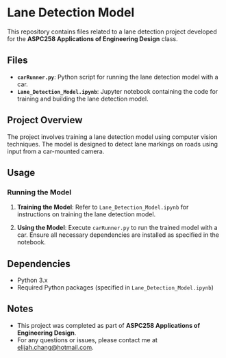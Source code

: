 # Lane Detection Model

This repository contains files related to a lane detection project developed for the **ASPC258 Applications of Engineering Design** class.

## Files

- **`carRunner.py`**: Python script for running the lane detection model with a car.
- **`Lane_Detection_Model.ipynb`**: Jupyter notebook containing the code for training and building the lane detection model.

## Project Overview

The project involves training a lane detection model using computer vision techniques. The model is designed to detect lane markings on roads using input from a car-mounted camera.

## Usage

### Running the Model

1. **Training the Model**: Refer to `Lane_Detection_Model.ipynb` for instructions on training the lane detection model.

2. **Using the Model**: Execute `carRunner.py` to run the trained model with a car. Ensure all necessary dependencies are installed as specified in the notebook.

## Dependencies

- Python 3.x
- Required Python packages (specified in `Lane_Detection_Model.ipynb`)

## Notes

- This project was completed as part of **ASPC258 Applications of Engineering Design**.
- For any questions or issues, please contact me at elijah.chang@hotmail.com.

